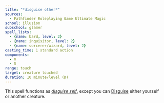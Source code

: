 ```yaml
---
title: "*disguise other*"
sources:
  - Pathfinder Roleplaying Game Ultimate Magic
school: illusion
subschool: glamer
spell_lists:
  - {name: bard, level: 2}
  - {name: inquisitor, level: 2}
  - {name: sorcerer/wizard, level: 2}
casting_time: 1 standard action
components:
  - V
  - S
range: touch
target: creature touched
duration: 10 minute/level (D)
---
```


This spell functions as [*disguise self*](/spells/disguise-self/), except you can [Disguise](/skills/disguise/) either yourself or another creature.

